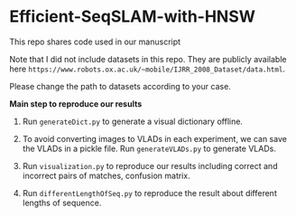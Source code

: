 # Efficient-SeqSLAM-with-HNSW
This repo shares code used in our manuscript

Note that I did not include datasets in this repo. They are publicly available here `https://www.robots.ox.ac.uk/~mobile/IJRR_2008_Dataset/data.html`.

Please change the path to datasets according to your case.


**Main step to reproduce our results**

1. Run `generateDict.py` to generate a visual dictionary offline.

2. To avoid converting images to VLADs in each experiment, we can save the VLADs in a pickle file.
Run `generateVLADs.py` to generate  VLADs.

3. Run `visualization.py` to reproduce our results including correct and incorrect pairs of matches, confusion matrix.

4. Run `differentLengthOfSeq.py` to reproduce the result about different lengths of sequence.
